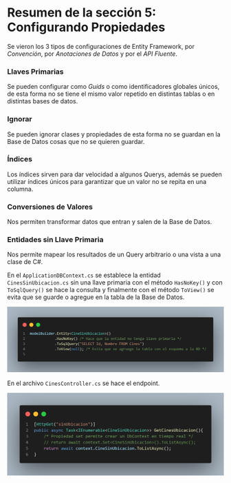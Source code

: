 # Resumen de la sección 5: Configurando Propiedades

Se vieron los 3 tipos de configuraciones de Entity Framework, por _Convención_, por _Anotaciones de Datos_ y por el _API Fluente_.

### Llaves Primarias 

Se pueden configurar como _Guids_ o como identificadores globales únicos, de esta forma no se tiene el mismo valor repetido en distintas tablas o en distintas bases de datos. 

### Ignorar

Se pueden ignorar clases y propiedades de esta forma no se guardan en la Base de Datos cosas que no se quieren guardar. 

### Índices

Los índices sirven para dar velocidad a algunos Querys, además se pueden utilizar índices únicos para garantizar que un valor no se repita en una columna. 

### Conversiones de Valores

Nos permiten transformar datos que entran y salen de la Base de Datos. 

### Entidades sin Llave Primaria

Nos permite mapear los resultados de un Query arbitrario o una vista a una clase de C#.

En el `ApplicationDBContext.cs` se establece la entidad `CinesSinUbicacion.cs` sin una llave primaria con el método `HasNoKey()` y con `ToSqlQuery()` se hace la consulta y finalmente con el método `ToView()` se evita que se guarde o agregue en la tabla de la Base de Datos. 

![entidadSinLlaveCinesSinUbicacion](/PeliculasWebAPI/images/entidadSinLlaveDbContext.png)

En el archivo `CinesController.cs` se hace el endpoint. 

![entidadSinLlaveCinesController](/PeliculasWebAPI/images/entidadSinLlaveCinesController.png)
